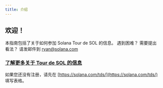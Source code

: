 ```yaml
---
title: 介绍
---
```


## 欢迎！

本指南包括了关于如何参加 Solana Tour de SOL 的信息。 遇到困难？ 需要提出看法？ 请发邮件到 ryan@solana.com

### [了解更多关于 Tour de SOL 的信息](https://solana.com/tds/)

如果您还没有注册，请先在 [https://solana.com/tds/](https://solana.com/tds/) 填写表格。
